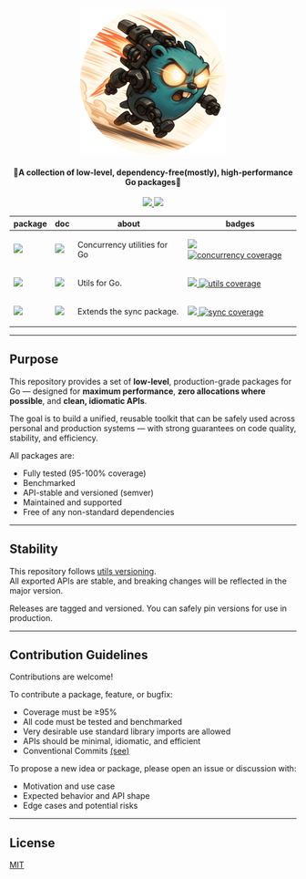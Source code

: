 <div align="center">
<img src=".github/assets/pkg_poster_round.png"  width="256" height="256" >
<h4 align="center">🚀A collection of low-level, dependency-free(mostly), high-performance Go packages🚀</h2>

<p align="center">
<!-- Build Status  -->
<a href="https://github.com/lif0/pkg/actions/">
<img src="https://github.com/lif0/pkg/workflows/build/badge.svg" />
</a>
<!-- GitHub -->
<a href="https://github.com/lif0/pkg">
<img src="https://img.shields.io/github/last-commit/lif0/pkg.svg" />
</a>
</p>

<table align="center">
    <thead>
        <tr>
            <th>package</th>
            <th>doc</th>
            <th>about</th>
            <th>badges</th>
        </tr>
        </thead>
        <tbody>
            <!-- Module concurrency -->
            <tr>
                <td>
                    <a href=".">
                        <img src="https://img.shields.io/github/v/tag/lif0/pkg/concurrency?label=version&filter=v*"/>
                    </a>
                </td>
                <td>
                    <a href="https://github.com/lif0/pkg/tree/main/concurrency">
                        <img src="https://img.shields.io/badge/doc-concurrency-007d9c?logo=go&logoColor=white&style=platic" />
                    </a>
                </td>
                <td>
                    <p>Concurrency utilities for Go</p>
                </td>
                <td>
                    <a href="https://goreportcard.com/report/github.com/lif0/pkg/concurrency">
                        <img src="https://goreportcard.com/badge/github.com/lif0/pkg/concurrency" />
                    </a>
                    <a href="https://coveralls.io/github/lif0/pkg">
                    <img alt="concurrency coverage" src="https://img.shields.io/endpoint?url=https%3A%2F%2Fraw.githubusercontent.com%2Flif0%2Fpkg%2Frefs%2Fheads%2Fmain%2F.github%2Fassets%2Fbadges%2Fcoverage-concurrency.json">
                    </a>
                </td>
            </tr>
            <!-- Module utils -->
            <tr>
                <td>
                    <a href=".">
                        <img src="https://img.shields.io/github/v/tag/lif0/pkg/utils?label=version&filter=v*"/>
                    </a>
                </td>
                <td>
                    <a href="https://github.com/lif0/pkg/tree/main/utils">
                        <img src="https://img.shields.io/badge/doc-utils-007d9c?logo=go&logoColor=white&style=platic" />
                    </a>
                </td>
                <td>
                    <p>Utils for Go.</p>
                </td>
                <td>
                    <a href="https://goreportcard.com/report/github.com/lif0/pkg/utils">
                        <img src="https://goreportcard.com/badge/github.com/lif0/pkg/utils" />
                    </a>
                    <a href="https://coveralls.io/github/lif0/pkg">
                    <img alt="utils coverage" src="https://img.shields.io/endpoint?url=https%3A%2F%2Fraw.githubusercontent.com%2Flif0%2Fpkg%2Frefs%2Fheads%2Fmain%2F.github%2Fassets%2Fbadges%2Fcoverage-utils.json">
                    </a>
                </td>
            </tr>
            <!-- Module sync -->
            <tr>
                <td>
                    <a href=".">
                        <img src="https://img.shields.io/github/v/tag/lif0/pkg/sync?label=version&filter=v*"/>
                    </a>
                </td>
                <td>
                    <a href="https://github.com/lif0/pkg/tree/main/sync">
                        <img src="https://img.shields.io/badge/doc-sync-007d9c?logo=go&logoColor=white&style=platic" />
                    </a>
                </td>
                <td>
                    <p>Extends the sync package.</p>
                </td>
                <td>
                    <a href="https://goreportcard.com/report/github.com/lif0/pkg/sync">
                        <img src="https://goreportcard.com/badge/github.com/lif0/pkg/sync" />
                    </a>
                    <a href="https://coveralls.io/github/lif0/pkg">
                    <img alt="sync coverage" src="https://img.shields.io/endpoint?url=https%3A%2F%2Fraw.githubusercontent.com%2Flif0%2Fpkg%2Frefs%2Fheads%2Fmain%2F.github%2Fassets%2Fbadges%2Fcoverage-sync.json">
                    </a>
                </td>
            </tr>
        </tbody>
</table>

</div>

---

## Purpose

This repository provides a set of **low-level**, production-grade packages for Go — designed for **maximum performance**, **zero allocations where possible**, and **clean, idiomatic APIs**.

The goal is to build a unified, reusable toolkit that can be safely used across personal and production systems — with strong guarantees on code quality, stability, and efficiency.

All packages are:

- Fully tested (95-100% coverage)
- Benchmarked
- API-stable and versioned (semver)
- Maintained and supported
- Free of any non-standard dependencies

---

## Stability

This repository follows [utils versioning](https://semver.org/).  
All exported APIs are stable, and breaking changes will be reflected in the major version.

Releases are tagged and versioned. You can safely pin versions for use in production.

---

## Contribution Guidelines

Contributions are welcome!

To contribute a package, feature, or bugfix:

- Coverage must be ≥95%
- All code must be tested and benchmarked
- Very desirable use standard library imports are allowed
- APIs should be minimal, idiomatic, and efficient
- Conventional Commits [(see)](https://www.conventionalcommits.org/en/v1.0.0/)

To propose a new idea or package, please open an issue or discussion with:

- Motivation and use case
- Expected behavior and API shape
- Edge cases and potential risks

---

## License

[MIT](./LICENSE)
